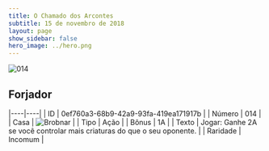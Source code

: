```yaml
---
title: O Chamado dos Arcontes
subtitle: 15 de novembro de 2018
layout: page
show_sidebar: false
hero_image: ../hero.png
---
```


![014](https://cdn.keyforgegame.com/media/card_front/pt/341_014_CV3QCM67C9GM_pt.png)

## Forjador

|----|----|
| ID | 0ef760a3-68b9-42a9-93fa-419ea171917b |
| Número | 014 |
| Casa | ![Brobnar](https://archonarcana.com/images/thumb/e/e0/Brobnar.png/22px-Brobnar.png "Brobnar") |
| Tipo | Ação |
| Bônus | 1A |
| Texto | Jogar: Ganhe 2A se você controlar mais criaturas do que o seu oponente. |
| Raridade | Incomum |
